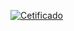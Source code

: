 [![Cetificado](https://hermes.digitalinnovation.one/certificates/cover/27EA0735.jpg)](https://certificates.digitalinnovation.one/AADD2875)